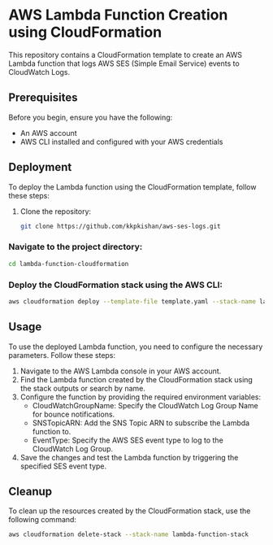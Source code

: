 # AWS Lambda Function Creation using CloudFormation

This repository contains a CloudFormation template to create an AWS Lambda function that logs AWS SES (Simple Email Service) events to CloudWatch Logs.

## Prerequisites

Before you begin, ensure you have the following:

- An AWS account
- AWS CLI installed and configured with your AWS credentials

## Deployment

To deploy the Lambda function using the CloudFormation template, follow these steps:

1. Clone the repository:

   ```bash
   git clone https://github.com/kkpkishan/aws-ses-logs.git
   ```
### Navigate to the project directory:
   ```bash
   cd lambda-function-cloudformation
   ```
### Deploy the CloudFormation stack using the AWS CLI:
  ```bash
  aws cloudformation deploy --template-file template.yaml --stack-name lambda-function-stack --capabilities CAPABILITY_IAM
  ```
## Usage
To use the deployed Lambda function, you need to configure the necessary parameters. Follow these steps:
1. Navigate to the AWS Lambda console in your AWS account.
2. Find the Lambda function created by the CloudFormation stack using the stack outputs or search by name.
3. Configure the function by providing the required environment variables:
   - CloudWatchGroupName: Specify the CloudWatch Log Group Name for bounce notifications.
   - SNSTopicARN: Add the SNS Topic ARN to subscribe the Lambda function to.
   - EventType: Specify the AWS SES event type to log to the CloudWatch Log Group.
4. Save the changes and test the Lambda function by triggering the specified SES event type. 

## Cleanup
To clean up the resources created by the CloudFormation stack, use the following command:
  ```bash
  aws cloudformation delete-stack --stack-name lambda-function-stack
  ```
